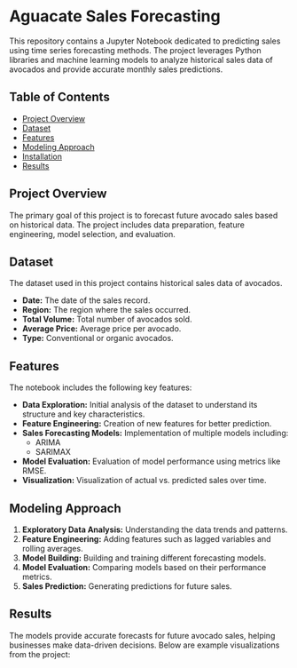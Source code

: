 # Aguacate Sales Forecasting

This repository contains a Jupyter Notebook dedicated to predicting sales using time series forecasting methods. The project leverages Python libraries and machine learning models to analyze historical sales data of avocados and provide accurate monthly sales predictions.

## Table of Contents
- [Project Overview](#project-overview)
- [Dataset](#dataset)
- [Features](#features)
- [Modeling Approach](#modeling-approach)
- [Installation](#installation)
- [Results](#results)

## Project Overview
The primary goal of this project is to forecast future avocado sales based on historical data. The project includes data preparation, feature engineering, model selection, and evaluation.

## Dataset
The dataset used in this project contains historical sales data of avocados.
- **Date:** The date of the sales record.
- **Region:** The region where the sales occurred.
- **Total Volume:** Total number of avocados sold.
- **Average Price:** Average price per avocado.
- **Type:** Conventional or organic avocados.

## Features
The notebook includes the following key features:
- **Data Exploration:** Initial analysis of the dataset to understand its structure and key characteristics.
- **Feature Engineering:** Creation of new features for better prediction.
- **Sales Forecasting Models:** Implementation of multiple models including:
  - ARIMA
  - SARIMAX
- **Model Evaluation:** Evaluation of model performance using metrics like RMSE.
- **Visualization:** Visualization of actual vs. predicted sales over time.

## Modeling Approach
1. **Exploratory Data Analysis:** Understanding the data trends and patterns.
2. **Feature Engineering:** Adding features such as lagged variables and rolling averages.
3. **Model Building:** Building and training different forecasting models.
4. **Model Evaluation:** Comparing models based on their performance metrics.
5. **Sales Prediction:** Generating predictions for future sales.


## Results
The models provide accurate forecasts for future avocado sales, helping businesses make data-driven decisions. Below are example visualizations from the project:
